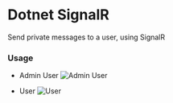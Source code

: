 # Dotnet SignalR
Send private messages to a user, using SignalR

### Usage

+ Admin User
![Admin User](./adminuser.png)

+ User
![User](./user.png)
